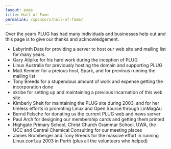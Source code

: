 ```yaml
---
layout: page
title: Hall of Fame
permalink: /sponsors/hall-of-fame/
---
```


Over the years PLUG has had many individuals and businesses help out and this page is to give our thanks and acknowledgement.

*   Labyrinth Data for providing a server to host our web site and mailing list for many years.
*   Gary Allpike for his hard work during the inception of PLUG
*   Linux Australia for previously hosting the domain and supporting PLUG
*   Matt Kemner for a preious host, Spark, and for previous running the mailing list
*   Tony Breeds for a stupendous amount of work and expense getting the incorporation done
*   skribe for setting up and maintaining a previous incarnation of this web site
*   Kimberly Shelt for maintaining the PLUG site during 2003, and for her tireless efforts in promoting Linux and Open Source through LinMagAu
*   Bernd Felsche for donating us the current PLUG web and news server
*   Paul Arch for designing our membership cards and getting them printed
*   Highgate Primary School, Christ Church Grammar School, UWA, the UCC and Central Chemical Consulting for our meeting places
*   James Bromberger and Tony Breeds for the massive effort in running Linux.conf.au 2003 in Perth (plus all the volunteers who helped)
